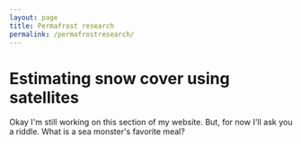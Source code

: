 ```yaml
---
layout: page
title: Permafrost research
permalink: /permafrostresearch/
---
```

<html>
<head>
<style>
</style>
</head>
<body>


<h1><b>Estimating snow cover using satellites</b></h1>
	<p style="text-align:justify">
Okay I'm still working on this section of my website. But, for now I'll ask you a riddle. What is a sea monster's favorite meal?
	</p>


